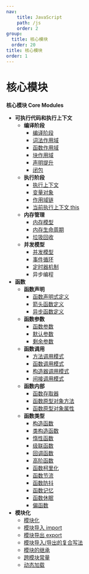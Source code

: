 ```yaml
---
nav:
    title: JavaScript
    path: /js
    order: 2
group:
  title: 核心模块
  order: 20
title: 核心模块
order: 1
---
```


# 核心模块

**核心模块 Core Modules**

- **可执行代码和执行上下文**
  - **编译阶段**
    - [编译阶段](/core-modules/executable-code-and-execution-contexts/compilation/compilation)
    - [词法作用域](/core-modules/executable-code-and-execution-contexts/compilation/lexical-scope)
    - [函数作用域](/core-modules/executable-code-and-execution-contexts/compilation/function-as-scopes)
    - [块作用域](/core-modules/executable-code-and-execution-contexts/compilation/blocks-as-scopes)
    - [声明提升](/core-modules/executable-code-and-execution-contexts/compilation/hoisting)
    - [闭包](/core-modules/executable-code-and-execution-contexts/compilation/closures)
  - **执行阶段**
    - [执行上下文](/core-modules/executable-code-and-execution-contexts/execution/execution-context-stack)
    - [变量对象](/core-modules/executable-code-and-execution-contexts/execution/variable-object)
    - [作用域链](/core-modules/executable-code-and-execution-contexts/execution/scope-chain)
    - [当前执行上下文 this](/core-modules/executable-code-and-execution-contexts/execution/this)
  - **内存管理**
    - [内存模型](/core-modules/executable-code-and-execution-contexts/memory-management/memory-model)
    - [内存生命周期](/core-modules/executable-code-and-execution-contexts/memory-management/memory-life-cycle)
    - [垃圾回收](/core-modules/executable-code-and-execution-contexts/memory-management/garbage-collection)
  - **并发模型**
    - [并发模型](/core-modules/executable-code-and-execution-contexts/concurrency-model/concurrency-model)
    - [事件循环](/core-modules/executable-code-and-execution-contexts/concurrency-model/event-loop)
    - [定时器机制](/core-modules/executable-code-and-execution-contexts/concurrency-model/timers-mechanism)
    - 异步编程
- **函数**
  - **函数声明**
    - [函数声明式定义](/core-modules/ecmascript-function-objects/function-declarations/function-definitions)
    - [箭头函数定义](/core-modules/ecmascript-function-objects/function-declarations/arrow-function-definitions)
    - [异步函数定义](/core-modules/ecmascript-function-objects/function-declarations/async-function-definitions)
  - **函数参数**
    - [函数参数](/core-modules/ecmascript-function-objects/function-arguments/function-parameters)
    - [默认参数](/core-modules/ecmascript-function-objects/function-arguments/default-parameters)
    - [剩余参数](/core-modules/ecmascript-function-objects/function-arguments/rest-parameters)
  - **函数调用**
    - [方法调用模式](/core-modules/ecmascript-function-objects/function-calls/method-invocation-pattern)
    - [函数调用模式](/core-modules/ecmascript-function-objects/function-calls/function-invocation-pattern)
    - [构造器调用模式](/core-modules/ecmascript-function-objects/function-calls/constructor-invocation-pattern)
    - [间接调用模式](/core-modules/ecmascript-function-objects/function-calls/apply-invocation-pattern)
  - **函数内部**
    - [函数存取器](/core-modules/ecmascript-function-objects/function-internal/function-accessor)
    - [函数原型对象方法](/core-modules/ecmascript-function-objects/function-internal/function-prototype-object-methods)
    - [函数原型对象属性](/core-modules/ecmascript-function-objects/function-internal/function-prototype-object-properties)
  - **函数类型**
    - [构造函数](/core-modules/ecmascript-function-objects/function-types/structure-function)
    - [类构造函数](/core-modules/ecmascript-function-objects/function-types/class-structure-function)
    - [惰性函数](/core-modules/ecmascript-function-objects/function-types/lazy-function)
    - [级联函数](/core-modules/ecmascript-function-objects/function-types/cascade-function)
    - [回调函数](/core-modules/ecmascript-function-objects/function-types/callback-function)
    - [高阶函数](/core-modules/ecmascript-function-objects/function-types/hight-order-function)
    - [函数柯里化](/core-modules/ecmascript-function-objects/function-types/function-currying)
    - [函数节流](/core-modules/ecmascript-function-objects/function-types/throttle)
    - [函数防抖](/core-modules/ecmascript-function-objects/function-types/debounce)
    - [函数记忆](/core-modules/ecmascript-function-objects/memorize-function)
    - [函数休眠](/core-modules/ecmascript-function-objects/sleep-function)
    - [偏函数](/core-modules/ecmascript-function-objects/partial-function)
- **模块化**
  - [模块化](/core-modules/modularization/modularization)
  - [模块导入 import](/core-modules/modularization/import)
  - [模块导出 export](/core-modules/modularization/export)
  - [模块导入/导出的复合写法](/core-modules/modularization/compound)
  - [模块的继承](/core-modules/modularization/module-inheritance)
  - [跨模块常量](/core-modules/modularization/cross-module-constant)
  - [动态加载](/core-modules/modularization/dynamic-import)
